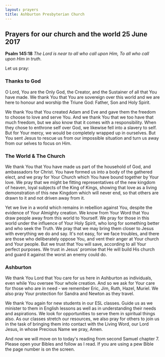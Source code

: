 ```yaml
---
layout: prayers
title: Ashburton Presbyterian Church
---
```

## Prayers for our church and the world 25 June 2017 

__Psalm 145:18__ _The Lord is near to all who call upon Him, To all who call upon Him in truth._

Let us pray:
### Thanks to God
O Lord, You are the Only God, the Creator, and the Sustainer of all that You have made. We thank You that You are sovereign over this world and we are here to honour and worship the Triune God: Father, Son and Holy Spirit. 

We thank You that You created Adam and Eve and gave them the freedom to choose to love and serve You. And we thank You that we too have that much freedom, but we also know that it comes with a responsibility. When they chose to enthrone self over God, we likewise fell into a slavery to self. But for Your mercy, we would be completely wrapped up in ourselves. But You sent Jesus to rescue us from our impossible situation and turn us away from our selves to focus on Him.

### The World & The Church
We thank You that You have made us part of the household of God, and ambassadors for Christ. You have formed us into a body of the gathered elect, and we pray for Your Church which You have bound together by Your love. We pray that we might be fitting representatives of the new kingdom of heaven, loyal subjects of the King of Kings, showing that love as a living demonstration of this new Kingdom which will never end, so that others are drawn to it and not driven away from it.

Yet we live in a world which remains in rebellion against You, despite the evidence of Your Almighty creation. We know from Your Word that You draw people away from this world to Yourself. We pray for those in this world under the influence of Your Holy Spirit, who long for something better and who seek the Truth. We pray that we may bring them closer to Jesus with everything we do and say. It's not easy, for we face troubles, and there are those who deliberately oppose You, and vent their anger at Your church and Your people. But we trust that You will save, according to all Your perfect purposes.  We trust in Jesus' promise that He will build His church and guard it against the worst an enemy could do.

### Ashburton
We thank You Lord that You care for us here in Ashburton as individuals, even while You oversee Your whole creation. And so we ask for Your care for those who are in need - we remember Eric, Jim, Ruth, Hazel, Muriel. We also pray Your protection for Sandra and Newton as they travel. 

We thank You again for new students in our ESL classes. Guide us as we minister to them in English lessons as well as in understanding their needs and aspirations. We look for opportunities to serve them in spiritual things also. As our classes stretch our resources, we also pray for others to join us in the task of bringing them into contact with the Living Word, our Lord Jesus, in whose Precious Name we pray, Amen.

And now we will move on to today's reading from second Samuel chapter 7. Please open your Bibles and follow as I read. If you are using a pew Bible the page number is on the screen. 




